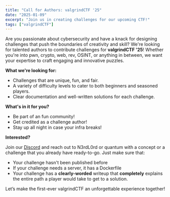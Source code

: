 ```yaml
---
title: "Call for Authors: valgrindCTF '25"
date: "2025-01-09"
excerpt: "Join us in creating challenges for our upcoming CTF!"
tags: ["valgrindCTF"]
---
```


Are you passionate about cybersecurity and have a knack for designing challenges that push the boundaries of creativity and skill? We're looking for talented authors to contribute challenges for **valgrindCTF '25**! Whether you're into pwn, crypto, web, rev, OSINT, or anything in between, we want your expertise to craft engaging and innovative puzzles.

**What we're looking for:**

- Challenges that are unique, fun, and fair.
- A variety of difficulty levels to cater to both beginners and seasoned players.
- Clear documentation and well-written solutions for each challenge.

**What's in it for you?**

- Be part of an fun community!
- Get credited as a challenge author!
- Stay up all night in case your infra breaks!

**Interested?**  

Join our [Discord](https://discord.gg/RW5S5wEcUr) and reach out to N3rdL0rd or quantum with a concept or a challenge that you already have ready-to-go. Just make sure that:

- Your challenge hasn't been published before
- If your challenge needs a server, it has a Dockerfile
- Your challenge has a **clearly-worded** writeup that **completely** explains the entire path a player would take to get to a solution.

Let’s make the first-ever valgrindCTF an unforgettable experience together!
